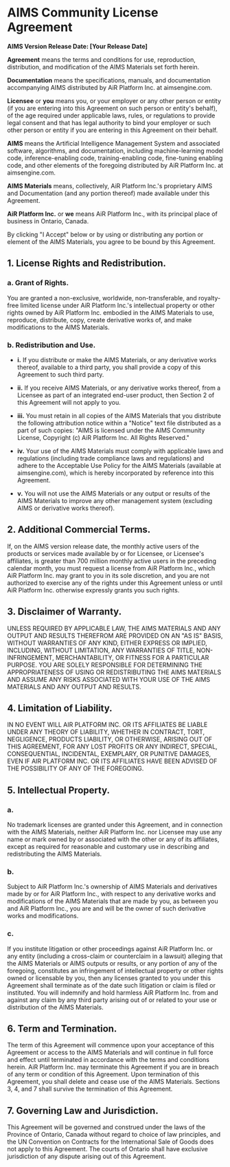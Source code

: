# AIMS Community License Agreement  
**AIMS Version Release Date: [Your Release Date]**

**Agreement** means the terms and conditions for use, reproduction, distribution, and modification of the AIMS Materials set forth herein.

**Documentation** means the specifications, manuals, and documentation accompanying AIMS distributed by AiR Platform Inc. at aimsengine.com.

**Licensee** or **you** means you, or your employer or any other person or entity (if you are entering into this Agreement on such person or entity's behalf), of the age required under applicable laws, rules, or regulations to provide legal consent and that has legal authority to bind your employer or such other person or entity if you are entering in this Agreement on their behalf.

**AIMS** means the Artificial Intelligence Management System and associated software, algorithms, and documentation, including machine-learning model code, inference-enabling code, training-enabling code, fine-tuning enabling code, and other elements of the foregoing distributed by AiR Platform Inc. at aimsengine.com.

**AIMS Materials** means, collectively, AiR Platform Inc.'s proprietary AIMS and Documentation (and any portion thereof) made available under this Agreement.

**AiR Platform Inc.** or **we** means AiR Platform Inc., with its principal place of business in Ontario, Canada.

By clicking "I Accept" below or by using or distributing any portion or element of the AIMS Materials, you agree to be bound by this Agreement.

## 1. License Rights and Redistribution.

### a. Grant of Rights.  
You are granted a non-exclusive, worldwide, non-transferable, and royalty-free limited license under AiR Platform Inc.'s intellectual property or other rights owned by AiR Platform Inc. embodied in the AIMS Materials to use, reproduce, distribute, copy, create derivative works of, and make modifications to the AIMS Materials.

### b. Redistribution and Use.

- **i.** If you distribute or make the AIMS Materials, or any derivative works thereof, available to a third party, you shall provide a copy of this Agreement to such third party.

- **ii.** If you receive AIMS Materials, or any derivative works thereof, from a Licensee as part of an integrated end-user product, then Section 2 of this Agreement will not apply to you.

- **iii.** You must retain in all copies of the AIMS Materials that you distribute the following attribution notice within a "Notice" text file distributed as a part of such copies: "AIMS is licensed under the AIMS Community License, Copyright (c) AiR Platform Inc. All Rights Reserved."

- **iv.** Your use of the AIMS Materials must comply with applicable laws and regulations (including trade compliance laws and regulations) and adhere to the Acceptable Use Policy for the AIMS Materials (available at aimsengine.com), which is hereby incorporated by reference into this Agreement.

- **v.** You will not use the AIMS Materials or any output or results of the AIMS Materials to improve any other management system (excluding AIMS or derivative works thereof).

## 2. Additional Commercial Terms.  
If, on the AIMS version release date, the monthly active users of the products or services made available by or for Licensee, or Licensee's affiliates, is greater than 700 million monthly active users in the preceding calendar month, you must request a license from AiR Platform Inc., which AiR Platform Inc. may grant to you in its sole discretion, and you are not authorized to exercise any of the rights under this Agreement unless or until AiR Platform Inc. otherwise expressly grants you such rights.

## 3. Disclaimer of Warranty.  
UNLESS REQUIRED BY APPLICABLE LAW, THE AIMS MATERIALS AND ANY OUTPUT AND RESULTS THEREFROM ARE PROVIDED ON AN "AS IS" BASIS, WITHOUT WARRANTIES OF ANY KIND, EITHER EXPRESS OR IMPLIED, INCLUDING, WITHOUT LIMITATION, ANY WARRANTIES OF TITLE, NON-INFRINGEMENT, MERCHANTABILITY, OR FITNESS FOR A PARTICULAR PURPOSE. YOU ARE SOLELY RESPONSIBLE FOR DETERMINING THE APPROPRIATENESS OF USING OR REDISTRIBUTING THE AIMS MATERIALS AND ASSUME ANY RISKS ASSOCIATED WITH YOUR USE OF THE AIMS MATERIALS AND ANY OUTPUT AND RESULTS.

## 4. Limitation of Liability.  
IN NO EVENT WILL AIR PLATFORM INC. OR ITS AFFILIATES BE LIABLE UNDER ANY THEORY OF LIABILITY, WHETHER IN CONTRACT, TORT, NEGLIGENCE, PRODUCTS LIABILITY, OR OTHERWISE, ARISING OUT OF THIS AGREEMENT, FOR ANY LOST PROFITS OR ANY INDIRECT, SPECIAL, CONSEQUENTIAL, INCIDENTAL, EXEMPLARY, OR PUNITIVE DAMAGES, EVEN IF AIR PLATFORM INC. OR ITS AFFILIATES HAVE BEEN ADVISED OF THE POSSIBILITY OF ANY OF THE FOREGOING.

## 5. Intellectual Property.

### a.  
No trademark licenses are granted under this Agreement, and in connection with the AIMS Materials, neither AiR Platform Inc. nor Licensee may use any name or mark owned by or associated with the other or any of its affiliates, except as required for reasonable and customary use in describing and redistributing the AIMS Materials.

### b.  
Subject to AiR Platform Inc.'s ownership of AIMS Materials and derivatives made by or for AiR Platform Inc., with respect to any derivative works and modifications of the AIMS Materials that are made by you, as between you and AiR Platform Inc., you are and will be the owner of such derivative works and modifications.

### c.  
If you institute litigation or other proceedings against AiR Platform Inc. or any entity (including a cross-claim or counterclaim in a lawsuit) alleging that the AIMS Materials or AIMS outputs or results, or any portion of any of the foregoing, constitutes an infringement of intellectual property or other rights owned or licensable by you, then any licenses granted to you under this Agreement shall terminate as of the date such litigation or claim is filed or instituted. You will indemnify and hold harmless AiR Platform Inc. from and against any claim by any third party arising out of or related to your use or distribution of the AIMS Materials.

## 6. Term and Termination.  
The term of this Agreement will commence upon your acceptance of this Agreement or access to the AIMS Materials and will continue in full force and effect until terminated in accordance with the terms and conditions herein. AiR Platform Inc. may terminate this Agreement if you are in breach of any term or condition of this Agreement. Upon termination of this Agreement, you shall delete and cease use of the AIMS Materials. Sections 3, 4, and 7 shall survive the termination of this Agreement.

## 7. Governing Law and Jurisdiction.  
This Agreement will be governed and construed under the laws of the Province of Ontario, Canada without regard to choice of law principles, and the UN Convention on Contracts for the International Sale of Goods does not apply to this Agreement. The courts of Ontario shall have exclusive jurisdiction of any dispute arising out of this Agreement.
